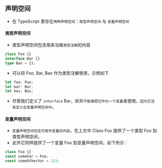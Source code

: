 ## 声明空间
* 在 TypeScript 里存在`两种声明空间`：`类型声明空间` 与 `变量声明空间`

#### 类型声明空间
* 类型声明空间包含用来当做`类型注解`的内容
```typescript
class Foo {}
interface Bar {}
type Bas = {};
```
* 可以将 Foo, Bar, Bas 作为类型注解使用，示例如下
```typescript
let foo: Foo;
let bar: Bar;
let bas: Bas;
```

* 尽管我们定义了 `interface` Bar，却并`不能够把它作为一个变量`来使用，`因为它没有定义在变量声明空间中`。

#### 变量声明空间
* `变量声明空间包含可用作变量的内容`，在上文中 Class Foo 提供了一个类型 Foo 到类型声明空间，
* 此外它同样提供了一个变量 Foo 到变量声明空间，如下所示：
```javascript
class Foo {}
const someVar = Foo;
const someOtherVar = 123;
```








